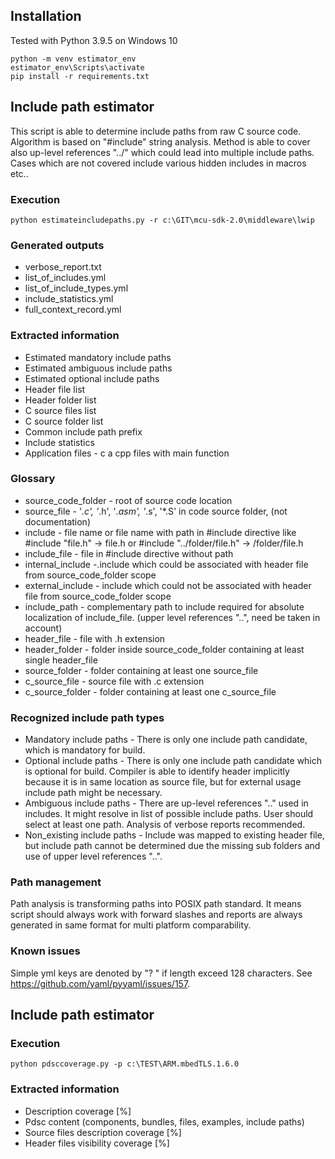 ## Installation
Tested with Python 3.9.5 on Windows 10
```
python -m venv estimator_env
estimator_env\Scripts\activate
pip install -r requirements.txt
```

## Include path estimator
This script is able to determine include paths from raw C source code.
Algorithm is based on "#include" string analysis.
Method is able to cover also up-level references "../" which could lead into multiple include paths. Cases which are not covered include various hidden includes in macros etc..

###  Execution
```
python estimateincludepaths.py -r c:\GIT\mcu-sdk-2.0\middleware\lwip
```

### Generated outputs
- verbose_report.txt
- list_of_includes.yml
- list_of_include_types.yml
- include_statistics.yml
- full_context_record.yml

### Extracted information
- Estimated mandatory include paths
- Estimated ambiguous include paths
- Estimated optional include paths
- Header file list
- Header folder list
- C source files list
- C source folder list
- Common include path prefix
- Include statistics
- Application files - c a cpp files with main function

### Glossary
- source_code_folder - root of source code location
- source_file - '*.c', '*.h', '*.asm', '*.s', '*.S' in code source folder, (not documentation)
- include - file name or file name with path in #include directive like #include "file.h" -> file.h or #include "../folder/file.h" -> /folder/file.h
- include_file - file in #include directive without path
- internal_include -.include which could be associated with header file from source_code_folder scope
- external_include - include which could not be associated with header file from source_code_folder scope
- include_path - complementary path to include required for absolute localization of include_file. (upper level references "..", need  be taken in account)
- header_file - file with .h extension
- header_folder - folder inside source_code_folder containing at least single header_file
- source_folder - folder containing at least one source_file
- c_source_file - source file with .c extension
- c_source_folder - folder containing at least one c_source_file

### Recognized include path types
- Mandatory include paths - There is only one include path candidate, which is mandatory for build.
- Optional include paths - There is only one include path candidate which is optional for build. Compiler is able to identify header implicitly because it is in same location as source file, but for external usage include path might be necessary.
- Ambiguous include paths - There are up-level references ".." used in includes. It might resolve in list of possible include paths. User should select at least one path. Analysis of verbose reports recommended.
- Non_existing include paths - Include was mapped to existing header file, but include path cannot be determined due the missing sub folders and use of upper level references "..".

### Path management
Path analysis is transforming paths into POSIX path standard. It means script should always work with forward slashes and reports are always generated in same format for multi platform comparability.

### Known issues
Simple yml keys are denoted by "? " if length exceed 128 characters. See https://github.com/yaml/pyyaml/issues/157.

## Include path estimator

###  Execution
```
python pdsccoverage.py -p c:\TEST\ARM.mbedTLS.1.6.0
```
### Extracted information
- Description coverage [%]
- Pdsc content (components, bundles, files, examples, include paths)
- Source files description coverage [%]
- Header files visibility coverage [%]
